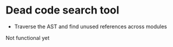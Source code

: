 # Dead code search tool

- Traverse the AST and find unused references across modules

Not functional yet
